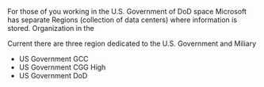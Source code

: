 For those of you working in the U.S. Government of DoD space Microsoft has separate Regions (collection of data centers) where information is stored.  Organization in the

Current there are three region dedicated to the U.S. Government and Miliary

 - US Government GCC
 - US Government CGG High
 - US Government DoD

<!--stackedit_data:
eyJoaXN0b3J5IjpbLTE1MjkxMTMwNSw4OTYzMzM0ODldfQ==
-->